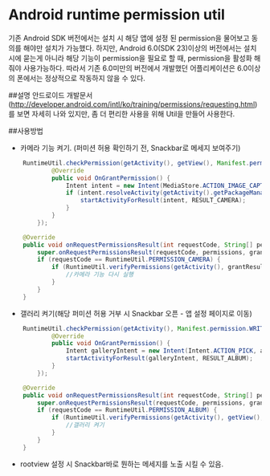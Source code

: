 # Android runtime permission util
기존 Android SDK 버전에서는 설치 시 해당 앱에 설정 된 permission을 물어보고 동의를 해야만 설치가 가능했다. 하지만, Android 6.0(SDK 23)이상의 버전에서는 설치 시에 묻는게 아니라 해당 기능이 permission을 필요로 할 때, permission을 활성화 해줘야 사용가능하다. 따라서 기존 6.0미만의 버전에서 개발했던 어플리케이션은 6.0이상의 폰에서는 정상적으로 작동하지 않을 수 있다.

##설명
안드로이드 개발문서(http://developer.android.com/intl/ko/training/permissions/requesting.html)를 보면 자세히 나와 있지만, 좀 더 편리한 사용을 위해 Util을 만들어 사용한다.

##사용방법
- 카메라 기능 켜기. (퍼미션 허용 확인하기 전, Snackbar로 메세지 보여주기)
```java
    RuntimeUtil.checkPermission(getActivity(), getView(), Manifest.permission.CAMERA, RuntimeUtil.PERMISSION_CAMERA, null, new OnPermssionCallBackListener() {
            @Override
            public void OnGrantPermission() {
                Intent intent = new Intent(MediaStore.ACTION_IMAGE_CAPTURE);
                if (intent.resolveActivity(getActivity().getPackageManager()) != null) {
                    startActivityForResult(intent, RESULT_CAMERA);
                }
            }
        });
```
```java
    @Override
    public void onRequestPermissionsResult(int requestCode, String[] permissions, int[] grantResults) {
        super.onRequestPermissionsResult(requestCode, permissions, grantResults);
        if (requestCode == RuntimeUtil.PERMISSION_CAMERA) {
            if (RuntimeUtil.verifyPermissions(getActivity(), grantResults)) {
                //카메라 기능 다시 실행
            }
        } 
    }
```
- 갤러리 켜기(해당 퍼미션 허용 거부 시 Snackbar 오픈 - 앱 설정 페이지로 이동)
```java
    RuntimeUtil.checkPermission(getActivity(), Manifest.permission.WRITE_EXTERNAL_STORAGE, RuntimeUtil.PERMISSION_ALBUM, new OnPermssionCallBackListener() {
            @Override
            public void OnGrantPermission() {
                Intent galleryIntent = new Intent(Intent.ACTION_PICK, android.provider.MediaStore.Images.Media.EXTERNAL_CONTENT_URI);
                startActivityForResult(galleryIntent, RESULT_ALBUM);
            }
        });
```
```java
    @Override
    public void onRequestPermissionsResult(int requestCode, String[] permissions, int[] grantResults) {
        super.onRequestPermissionsResult(requestCode, permissions, grantResults);
        if (requestCode == RuntimeUtil.PERMISSION_ALBUM) {
            if (RuntimeUtil.verifyPermissions(getActivity(), getView(), grantResults)) {
                //갤러리 켜기
            }
        }
    }
```

- rootview 설정 시 Snackbar바로 뭔하는 메세지를 노출 시킬 수 있음.
